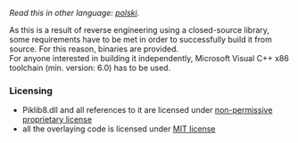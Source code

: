 *Read this in other language: [polski](README.pl.md).*

As this is a result of reverse engineering using a closed-source library, some requirements have to be met in order to successfully build it from source. For this reason, binaries are provided.  
For anyone interested in building it independently, Microsoft Visual C++ x86 toolchain (min. version: 6.0) has to be used.

### Licensing
* Piklib8.dll and all references to it are licensed under [non-permissive proprietary license](licencja.txt)
* all the overlaying code is licensed under [MIT license](LICENSE)
